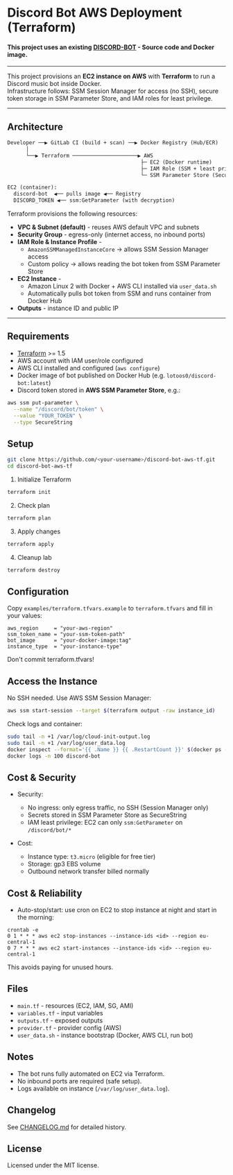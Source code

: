 # Discord Bot AWS Deployment (Terraform)

#### This project uses an existing [DISCORD-BOT](https://github.com/lotoos0/discord-bot)  - Source code and Docker image.
---
This project provisions an **EC2 instance on AWS** with **Terraform** to run a Discord music bot inside Docker.  
Infrastructure follows: SSM Session Manager for access (no SSH), secure token storage in SSM Parameter Store, and IAM roles for least privilege. 

---

## Architecture

```txt
Developer ──▶ GitLab CI (build + scan) ──▶ Docker Registry (Hub/ECR)
      │
      └──▶ Terraform ─────────────────────▶ AWS
                                           ├─ EC2 (Docker runtime)
                                           ├─ IAM Role (SSM + least privilege to SSM param)
                                           └─ SSM Parameter Store (SecureString: DISCORD_TOKEN)

EC2 (container):
  discord-bot  ◀── pulls image ◀── Registry
  DISCORD_TOKEN ◀── ssm:GetParameter (with decryption)
```

Terraform provisions the following resources:

- **VPC & Subnet (default)** - reuses AWS default VPC and subnets  
- **Security Group** - egress-only (internet access, no inbound ports)  
- **IAM Role & Instance Profile** -  
  - `AmazonSSMManagedInstanceCore` -> allows SSM Session Manager access  
  - Custom policy -> allows reading the bot token from SSM Parameter Store  
- **EC2 Instance** -  
  - Amazon Linux 2 with Docker + AWS CLI installed via `user_data.sh`  
  - Automatically pulls bot token from SSM and runs container from Docker Hub  
- **Outputs** - instance ID and public IP

---

## Requirements

- [Terraform](https://www.terraform.io/downloads.html) >= 1.5  
- AWS account with IAM user/role configured  
- AWS CLI installed and configured (`aws configure`)  
- Docker image of bot published on Docker Hub (e.g. `lotoos0/discord-bot:latest`)  
- Discord token stored in **AWS SSM Parameter Store**, e.g.:  

```bash
aws ssm put-parameter \
  --name "/discord/bot/token" \
  --value "YOUR_TOKEN" \
  --type SecureString
```
## Setup 

```bash
git clone https://github.com/<your-username>/discord-bot-aws-tf.git
cd discord-bot-aws-tf
```
1. Initialize Terraform
```bash
terraform init
```
2. Check plan
```bash
terraform plan
```
3. Apply changes
```bash
terraform apply
```

4. Cleanup lab
```bash
terraform destroy
```
## Configuration

Copy `examples/terraform.tfvars.example` to `terraform.tfvars` and fill in your values:
```hcl
aws_region     = "your-aws-region"          
ssm_token_name = "your-ssm-token-path"      
bot_image      = "your-docker-image:tag"    
instance_type  = "your-instance-type"       
```
Don't commit terraform.tfvars!

## Access the Instance

No SSH needed. Use AWS SSM Session Manager:
```bash
aws ssm start-session --target $(terraform output -raw instance_id)
```
Check logs and container:
```bash
sudo tail -n +1 /var/log/cloud-init-output.log
sudo tail -n +1 /var/log/user_data.log
docker inspect --format='{{ .Name }} {{ .RestartCount }}' $(docker ps -q) #  Here you will probably have to use sudo to: `docker inspect` and `docker ps -q`
docker logs -n 100 discord-bot
```
## Cost & Security

- Security:
  - No ingress: only egress traffic, no SSH (Session Manager only)
  - Secrets stored in SSM Parameter Store as SecureString
  - IAM least privilege: EC2 can only `ssm:GetParameter` on `/discord/bot/*`

- Cost:
  - Instance type: `t3.micro` (eligible for free tier)
  - Storage: gp3 EBS volume
  - Outbound network transfer billed normally

## Cost & Reliability

- Auto-stop/start: use cron on EC2 to stop instance at night and start in the morning:
```
crontab -e
0 1 * * * aws ec2 stop-instances --instance-ids <id> --region eu-central-1
0 7 * * * aws ec2 start-instances --instance-ids <id> --region eu-central-1
```
This avoids paying for unused hours.

## Files
- `main.tf` - resources (EC2, IAM, SG, AMI)
- `variables.tf` - input variables
- `outputs.tf` - exposed outputs
- `provider.tf` - provider config (AWS)
- `user_data.sh` - instance bootstrap (Docker, AWS CLI, run bot)

## Notes
- The bot runs fully automated on EC2 via Terraform.
- No inbound ports are required (safe setup).
- Logs available on instance (`/var/log/user_data.log`).

## Changelog
See [CHANGELOG.md](/CHANGELOG.md) for detailed history. 

## License

Licensed under the MIT license.
